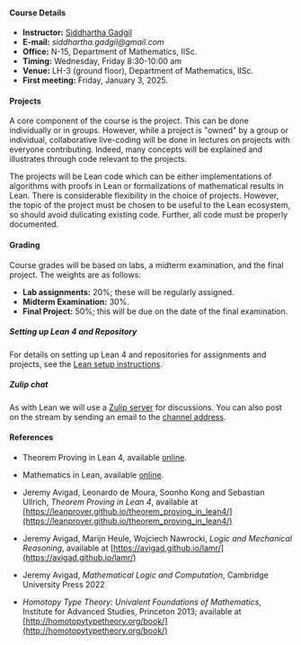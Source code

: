 #### Course Details
  
* __Instructor:__ [Siddhartha Gadgil](https://math.iisc.ac.in/~gadgil)
* __E-mail:__ _siddhartha.gadgil@gmail.com_
* __Office:__ N-15, Department of Mathematics, IISc.
* __Timing:__ Wednesday, Friday 8:30-10:00 am
* __Venue:__ LH-3 (ground floor), Department of Mathematics, IISc.
* __First meeting:__ Friday, January 3, 2025.

#### Projects

A core component of the course is the project. This can be done individually or in groups. However, while a project is "owned" by a group or individual, collaborative live-coding will be done in lectures on projects with everyone contributing. Indeed, many concepts will be explained and illustrates through code relevant to the projects.

The projects will be Lean code which can be either implementations of algorithms with proofs in Lean or formalizations of mathematical results in Lean.  There is considerable flexibility in the choice of projects. However, the topic of the project must be chosen to be useful to the Lean ecosystem, so should avoid dulicating existing code. Further, all code must be properly documented.

#### Grading

Course grades will be based on labs, a midterm examination, and the final project. The weights are as follows:

* __Lab assignments:__ 20%; these will be regularly assigned.
* __Midterm Examination:__ 30%.
* __Final Project:__ 50%; this will be due on the date of the final examination.


##### Setting up Lean 4 and Repository

For details on setting up Lean 4 and repositories for assignments and projects, see the [Lean setup instructions](https://lean-lang.org/lean4/doc/quickstart.html).

##### Zulip chat

As with Lean we will use a [Zulip server](https://automathind.zulipchat.com/login/) for discussions. You can  also post on the stream by sending an email to the [channel address](mailto:proofs-and-programs-2025.cfda7aa3ebaafd84b15154b5266978db.show-sender@streams.zulipchat.com).

#### References

* Theorem Proving in Lean 4, available [online](https://lean-lang.org/theorem_proving_in_lean4/).

* Mathematics in Lean, available [online](https://leanprover-community.github.io/mathematics_in_lean/index.html).

* Jeremy Avigad, Leonardo de Moura, Soonho Kong and Sebastian Ullrich,
_Theorem Proving in Lean 4_,
available at [https://leanprover.github.io/theorem_proving_in_lean4/](https://leanprover.github.io/theorem_proving_in_lean4/)

* Jeremy Avigad,  Marijn Heule, Wojciech Nawrocki,
_Logic and Mechanical Reasoning_,
available at [https://avigad.github.io/lamr/](https://avigad.github.io/lamr/)

* Jeremy Avigad, _Mathematical Logic and Computation_, Cambridge University Press 2022

* _Homotopy Type Theory: Univalent Foundations of Mathematics_,
Institute for Advanced Studies, Princeton 2013; available at [http://homotopytypetheory.org/book/](http://homotopytypetheory.org/book/)
